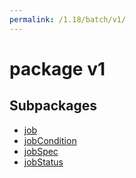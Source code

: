 ```yaml
---
permalink: /1.18/batch/v1/
---
```


# package v1



## Subpackages

* [job](batch-v1-job.md)
* [jobCondition](batch-v1-jobCondition.md)
* [jobSpec](batch-v1-jobSpec.md)
* [jobStatus](batch-v1-jobStatus.md)